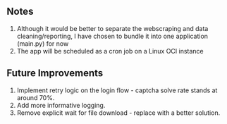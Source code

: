 ## Notes
1. Although it would be better to separate the webscraping and data cleaning/reporting, I have chosen to bundle it into one application (main.py) for now
2. The app will be scheduled as a cron job on a Linux OCI instance


## Future Improvements
1. Implement retry logic on the login flow - captcha solve rate stands at around 70%.
2. Add more informative logging.
3. Remove explicit wait for file download - replace with a better solution.
